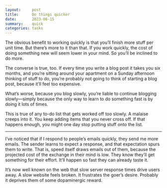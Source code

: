 ```yaml
---
layout:     post
title:      Do things quicker
date:       2023-06-15
summary:    quick
categories: tasks
---
```

The obvious benefit to working quickly is that you’ll finish more stuff per unit time. But there’s more to it than that. If you work quickly, the cost of doing something new will seem lower in your mind. So you’ll be inclined to do more.

The converse is true, too. If every time you write a blog post it takes you six months, and you’re sitting around your apartment on a Sunday afternoon thinking of stuff to do, you’re probably not going to think of starting a blog post, because it’ll feel too expensive.

What’s worse, because you blog slowly, you’re liable to continue blogging slowly—simply because the only way to learn to do something fast is by doing it lots of times.

This is true of any to-do list that gets worked off too slowly. A malaise creeps into it. You keep adding items that you never cross off. If that happens enough, you might one day stop putting stuff onto the list.

* * *

I’ve noticed that if I respond to people’s emails quickly, they send me more emails. The sender learns to expect a response, and that expectation spurs them to write. That is, speed itself draws emails out of them, because the projected cost of the exchange in their mind is low. They know they’ll get something for their effort. It’ll happen so fast they can already taste it.

It’s now well known on the web that slow server response times drive users away. A slow website feels broken. It frustrates the goer’s desire. Probably it deprives them of some dopaminergic reward.

